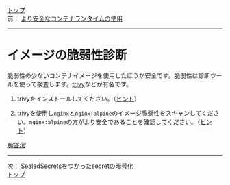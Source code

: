 [トップ](../README.md)  
前： [より安全なコンテナランタイムの使用](runtimeclass.md)  

---

# イメージの脆弱性診断

脆弱性の少ないコンテナイメージを使用したほうが安全です。脆弱性は診断ツールを使って検査します。[trivy](https://github.com/aquasecurity/trivy)などが有名です。

1. trivyをインストールしてください。（[ヒント](https://aquasecurity.github.io/trivy/v0.19.2/getting-started/installation/)）

2. trivyを使用し`nginx`と`nginx:alpine`のイメージ脆弱性をスキャンしてください。`nginx:alpine`の方がより安全であることを確認してください。（[ヒント](https://hub.docker.com/r/aquasec/trivy)）

[*解答例*](../ans/image-scan.md)  

---

次： [SealedSecretsをつかったsecretの暗号化](seald-secret.md)  
[トップ](../README.md)  
